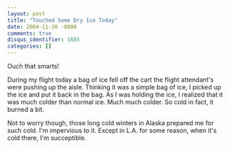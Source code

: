 ```yaml
---
layout: post
title: "Touched Some Dry Ice Today"
date: 2004-11-30 -0800
comments: true
disqus_identifier: 1685
categories: []
---
```

Ouch that smarts!

During my flight today a bag of ice fell off the cart the flight
attendant's were pushing up the aisle. Thinking it was a simple bag of
ice, I picked up the ice and put it back in the bag. As I was holding
the ice, I realized that it was much colder than normal ice. Much much
colder. So cold in fact, it burned a bit.

Not to worry though, those long cold winters in Alaska prepared me for
such cold. I'm impervious to it. Except in L.A. for some reason, when
it's cold there, I'm succeptible.

